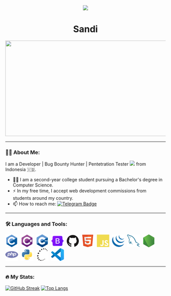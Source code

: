 <div id="header" align="center">
  <img src="https://media.giphy.com/media/h0Mj8jM2gB9a1eNn8Z/giphy.gif" width="100"/>
  <h1> Sandi </h1>
  <img src="https://media.giphy.com/media/RbDKaczqWovIugyJmW/giphy.gif" width="600" height="300" />
</div>

---


### 👨‍💻 About Me:
I am a Developer | Bug Bounty Hunter | Pentetration Tester <img src="https://media.giphy.com/media/WUlplcMpOCEmTGBtBW/giphy.gif" width="30"> from Indonesia 🇮🇩.
- 👨‍🎓 I am a second-year college student pursuing a Bachelor's degree in Computer Science.
- ⚡ In my free time, I accept web development commissions from students around my country.
- 📫 How to reach me: [![Telegram Badge](https://img.shields.io/badge/Telegram-blue?style=flat-square&logo=telegram&logoColor=white)](https://t.me/lance_aswwscxzc)

---

### 🛠️ Languages and Tools:
<div>
  <img src="https://raw.githubusercontent.com/devicons/devicon/master/icons/c/c-original.svg" title="C" alt="C" width="40" height="40"/>&nbsp;
  <img src="https://raw.githubusercontent.com/devicons/devicon/master/icons/csharp/csharp-original.svg" title="Cs" alt="Cs" width="40" height="40"/>&nbsp;
  <img src="https://raw.githubusercontent.com/devicons/devicon/master/icons/cplusplus/cplusplus-original.svg" title="cpp" alt="cpp" width="40" height="40"/>&nbsp;
  <img src="https://raw.githubusercontent.com/devicons/devicon/master/icons/bootstrap/bootstrap-original.svg" title="Bootstrap" alt="Bootstrap" width="40" height="40"/>&nbsp;
  <img src="https://raw.githubusercontent.com/devicons/devicon/master/icons/github/github-original.svg" title="Github" alt="Github" width="40" height="40"/>&nbsp;
  <img src="https://raw.githubusercontent.com/devicons/devicon/master/icons/html5/html5-original.svg" title="HTML" alt="HTML" width="40" height="40"/>&nbsp;
  <img src="https://raw.githubusercontent.com/devicons/devicon/master/icons/javascript/javascript-plain.svg" title="JS" alt="JS" width="40" height="40"/>&nbsp;
  <img src="https://raw.githubusercontent.com/devicons/devicon/master/icons/jquery/jquery-original.svg" title="JQuery" alt="JQuery" width="40" height="40"/>&nbsp;
  <img src="https://raw.githubusercontent.com/devicons/devicon/master/icons/mysql/mysql-original.svg" title="MySQL" alt="MySQL" width="40" height="40"/>&nbsp;
  <img src="https://raw.githubusercontent.com/devicons/devicon/master/icons/nodejs/nodejs-original.svg" title="NodeJS" alt="NodeJS" width="40" height="40"/>&nbsp;
  <img src="https://raw.githubusercontent.com/devicons/devicon/master/icons/php/php-plain.svg" title="PHP" alt="PHP" width="40" height="40"/>&nbsp;
  <img src="https://raw.githubusercontent.com/devicons/devicon/master/icons/python/python-original.svg" title="Python" alt="Python" width="40" height="40"/>&nbsp;
  <img src="https://raw.githubusercontent.com/devicons/devicon/master/icons/ssh/ssh-original.svg" title="SSH" alt="SSH" width="40" height="40"/>&nbsp;
  <img src="https://raw.githubusercontent.com/devicons/devicon/master/icons/vscode/vscode-original.svg" title="vscode" alt="vscode" width="40" height="40"/>&nbsp;
</div>

---

### 🔥 My Stats:
[![GitHub Streak](http://github-readme-streak-stats.herokuapp.com?user=lancekenji&theme=dark&background=000000)](https://git.io/streak-stats)
[![Top Langs](https://github-readme-stats.vercel.app/api/top-langs/?username=lancekenji&layout=compact&theme=vision-friendly-dark)](https://github.com/anuraghazra/github-readme-stats)
